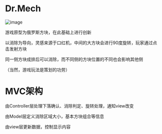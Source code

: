 # Dr.Mech

![image](https://github.com/2585479524/GStar-Dr.Mech/blob/master/logo.jpg)

游戏原型为俄罗斯方块，在此基础上进行创新

以消除为导向，灵感来源于口红机，中间的大方块会进行90度旋转，玩家通过点击发射方块

同一侧方块成排后可以消除，而不同侧的方块位置的不同也会影响其他侧

（当然，游戏玩法是策划的功劳）

# MVC架构

由Controller层处理下落确认、消除判定、旋转处理，通知view改变

由Model层定义消除区域大小，基本方块组合等信息

由view层更新数据，控制显示内容

